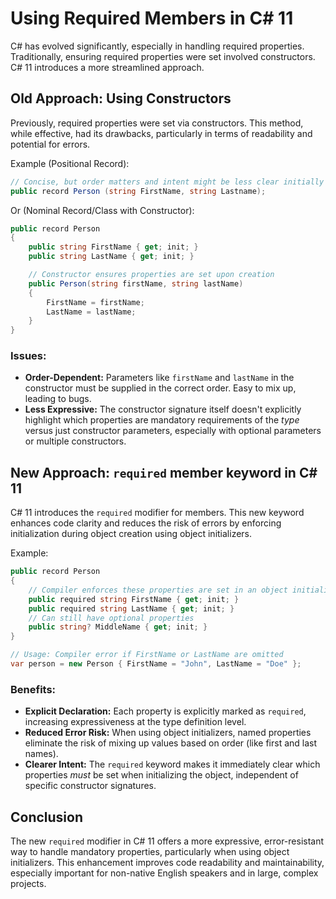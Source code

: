 # Using Required Members in C# 11

C# has evolved significantly, especially in handling required properties.
Traditionally, ensuring required properties were set involved
constructors. C# 11 introduces a more streamlined approach.

## Old Approach: Using Constructors

Previously, required properties were set via constructors. This method,
while effective, had its drawbacks, particularly in terms of
readability and potential for errors.

Example (Positional Record):

```C#
// Concise, but order matters and intent might be less clear initially
public record Person (string FirstName, string Lastname);
```

Or (Nominal Record/Class with Constructor):

```C#
public record Person
{
    public string FirstName { get; init; }
    public string LastName { get; init; }

    // Constructor ensures properties are set upon creation
    public Person(string firstName, string lastName)
    {
        FirstName = firstName;
        LastName = lastName;
    }
}
```

### Issues:

*   **Order-Dependent:** Parameters like `firstName` and `lastName` in the constructor must be supplied in the correct order. Easy to mix up, leading to bugs.
*   **Less Expressive:** The constructor signature itself doesn't explicitly highlight which properties are mandatory requirements of the *type* versus just constructor parameters, especially with optional parameters or multiple constructors.

## New Approach: `required` member keyword in C# 11

C# 11 introduces the `required` modifier for members. This new keyword
enhances code clarity and reduces the risk of errors by enforcing
initialization during object creation using object initializers.

Example:

```C#
public record Person
{
    // Compiler enforces these properties are set in an object initializer
    public required string FirstName { get; init; }
    public required string LastName { get; init; }
    // Can still have optional properties
    public string? MiddleName { get; init; }
}

// Usage: Compiler error if FirstName or LastName are omitted
var person = new Person { FirstName = "John", LastName = "Doe" };
```

### Benefits:

*   **Explicit Declaration:** Each property is explicitly marked as `required`, increasing expressiveness at the type definition level.
*   **Reduced Error Risk:** When using object initializers, named properties eliminate the risk of mixing up values based on order (like first and last names).
*   **Clearer Intent:** The `required` keyword makes it immediately clear which properties *must* be set when initializing the object, independent of specific constructor signatures.

## Conclusion

The new `required` modifier in C# 11 offers a more expressive,
error-resistant way to handle mandatory properties, particularly when
using object initializers. This enhancement improves code readability and
maintainability, especially important for non-native English speakers
and in large, complex projects.
